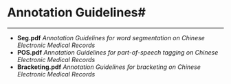 # Annotation Guidelines#
---
- **Seg.pdf** *Annotation Guidelines for word segmentation on Chinese Electronic Medical Records*
- **POS.pdf** *Annotation Guidelines for part-of-speech tagging on Chinese Electronic Medical Records*
- **Bracketing.pdf** *Annotation Guidelines for bracketing on Chinese Electronic Medical Records*
